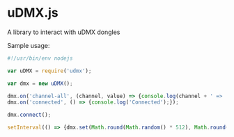 # uDMX.js

A library to interact with uDMX dongles

Sample usage:

```javascript
#!/usr/bin/env nodejs

var uDMX = require('udmx');

var dmx = new uDMX();

dmx.on('channel-all', (channel, value) => {console.log(channel + ' => ' + value);});
dmx.on('connected', () => {console.log('Connected');});

dmx.connect();

setInterval(() => {dmx.set(Math.round(Math.random() * 512), Math.round(Math.random() * 255));}, 1000);
```

